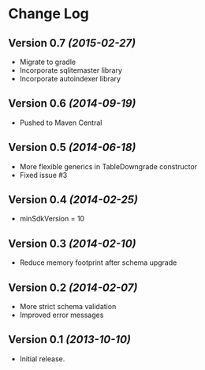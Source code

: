 Change Log
==========

Version 0.7 *(2015-02-27)*
----------------------------

 * Migrate to gradle
 * Incorporate sqlitemaster library
 * Incorporate autoindexer library

Version 0.6 *(2014-09-19)*
----------------------------

 * Pushed to Maven Central

Version 0.5 *(2014-06-18)*
----------------------------

 * More flexible generics in TableDowngrade constructor
 * Fixed issue #3
 
Version 0.4 *(2014-02-25)*
----------------------------

 * minSdkVersion = 10

Version 0.3 *(2014-02-10)*
----------------------------

 * Reduce memory footprint after schema upgrade

Version 0.2 *(2014-02-07)*
----------------------------

 * More strict schema validation
 * Improved error messages

Version 0.1 *(2013-10-10)*
----------------------------

 * Initial release.
